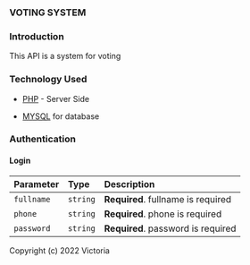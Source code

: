 ### VOTING SYSTEM

### Introduction

This API is a system for voting



### Technology Used

- [PHP](https://php.net/) - Server Side

- [MYSQL](https://www.mysql.com/) for database



### Authentication

#### Login


| Parameter  | Type     | Description                        |
| :--------- | :------- | :--------------------------------- |
| `fullname`     | `string` | **Required**. fullname is required     |
| `phone`    | `string` | **Required**. phone is required    |
| `password` | `string` | **Required**. password is required |



Copyright (c) 2022 Victoria
